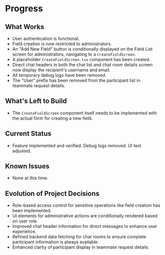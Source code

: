 # Progress

## What Works
- User authentication is functional.
- Field creation is now restricted to administrators.
- An "Add New Field" button is conditionally displayed on the Field List screen for administrators, navigating to a `CreateFieldScreen`.
- A placeholder `CreateFieldScreen.tsx` component has been created.
- Direct chat headers in both the chat list and chat room details screen now display the recipient's username and email.
- All temporary debug logs have been removed.
- The "User" prefix has been removed from the participant list in teammate request details.

## What's Left to Build
- The `CreateFieldScreen` component itself needs to be implemented with the actual form for creating a new field.

## Current Status
- Feature implemented and verified. Debug logs removed. UI text adjusted.

## Known Issues
- None at this time.

## Evolution of Project Decisions
- Role-based access control for sensitive operations like field creation has been implemented.
- UI elements for administrative actions are conditionally rendered based on user role.
- Improved chat header information for direct messages to enhance user experience.
- Refined backend data fetching for chat rooms to ensure complete participant information is always available.
- Enhanced clarity of participant display in teammate request details.
